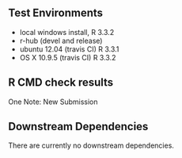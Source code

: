 ## Test Environments
* local windows install, R 3.3.2
* r-hub (devel and release)
* ubuntu 12.04 (travis CI) R 3.3.1
* OS X 10.9.5 (travis CI) R 3.3.2

## R CMD check results
One Note: New Submission

## Downstream Dependencies
There are currently no downstream dependencies.